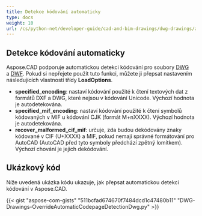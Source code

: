 ```yaml
---
title: Detekce kódování automaticky
type: docs
weight: 10
url: /cs/python-net/developer-guide/cad-and-bim-drawings/dwg-drawings/auto-codepage-detection/
---
```


## **Detekce kódování automaticky**

Aspose.CAD podporuje automatickou detekci kódování pro soubory [DWG](https://docs.fileformat.com/cad/dwg/) a [DWF](https://docs.fileformat.com/cad/dwf/). Pokud si nepřejete použít tuto funkci, můžete ji přepsat nastavením následujících vlastností třídy **LoadOptions**.

- **specified_encoding**: nastaví kódování použité k čtení textových dat z formátů DXF a DWG, které nejsou v kódování Unicode. Výchozí hodnota je autodetekována.
- **specified_mif_encoding**: nastaví kódování použité k čtení symbolů kódovaných v MIF u kódování CJK (formát M+nXXXX). Výchozí hodnota je autodetekována.
- **recover_malformed_cif_mif**: určuje, zda budou dekódovány znaky kódované v CIF (U+XXXX) a MIF, pokud nemají správné formátování pro AutoCAD (AutoCAD před tyto symboly předchází zpětný lomítkem). Výchozí chování je jejich dekódování.

## Ukázkový kód

Níže uvedená ukázka kódu ukazuje, jak přepsat automatickou detekci kódování v Aspose.CAD.

{{< gist "aspose-com-gists" "511bcfad674670f7484dcd1c47480b11" "DWG-Drawings-OverrideAutomaticCodepageDetectionDwg.py" >}}
